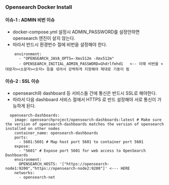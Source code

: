 ### Opensearch Docker Install

#### 이슈-1 : ADMIN 비번 이슈
 - docker-compose.yml 설정시 ADMIN_PASSWORD를 설정안하면 opensearch 엔진이 살지 않는다.
 - 따라서 반드시 환경번수 절에 비번을 설정해야 한다.

```
    environment:
      - "OPENSEARCH_JAVA_OPTS=-Xms512m -Xmx512m"
      - OPENSEARCH_INITIAL_ADMIN_PASSWORD=Ghdrlfehd1   <-- 이때 비번을 <대문자><소문자><숫자> 등을 섞어서 강력하게 지정해야 제대로 기동이 됨
```

#### 이슈-2 : SSL 이슈
 - opensearch와 dashboard 등 서비스들 간에 통신은 반드시 SSL로 해야한다.
 - 따라서 다음 dashboard 서비스 절에서 HTTPS 로 반드 설정해야 서로 통신이 가능하게 된다.

```
  opensearch-dashboards:
    image: opensearchproject/opensearch-dashboards:latest # Make sure the version of opensearch-dashboards matches the version of opensearch installed on other nodes
    container_name: opensearch-dashboards
    ports:
      - 5601:5601 # Map host port 5601 to container port 5601
    expose:
      - "5601" # Expose port 5601 for web access to OpenSearch Dashboards
    environment:
      OPENSEARCH_HOSTS: '["https://opensearch-node1:9200","https://opensearch-node2:9200"]' <--- HERE 
    networks:
      - opensearch-net
```

